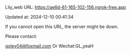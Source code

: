 Lily_web URL: https://ae6d-61-165-102-156.ngrok-free.app

Updated at: 2024-12-10 00:41:34

If you cannot open this URL, the server might be down.

Please contact: 

goley04@foxmail.com Or Wechat:GL_yeaH